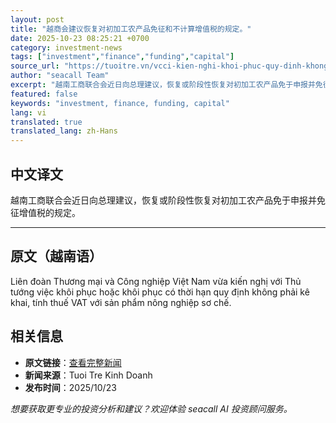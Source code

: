 ```yaml
---
layout: post
title: "越商会建议恢复对初加工农产品免征和不计算增值税的规定。"
date: 2025-10-23 08:25:21 +0700
category: investment-news
tags: ["investment","finance","funding","capital"]
source_url: "https://tuoitre.vn/vcci-kien-nghi-khoi-phuc-quy-dinh-khong-khai-thue-tinh-thue-vat-voi-nong-san-so-che-20251023121238139.htm"
author: "seacall Team"
excerpt: "越南工商联合会近日向总理建议，恢复或阶段性恢复对初加工农产品免于申报并免征增值税的规定。..."
featured: false
keywords: "investment, finance, funding, capital"
lang: vi
translated: true
translated_lang: zh-Hans
---
```


## 中文译文

越南工商联合会近日向总理建议，恢复或阶段性恢复对初加工农产品免于申报并免征增值税的规定。

---

## 原文（越南语）

Liên đoàn Thương mại và Công nghiệp Việt Nam vừa kiến nghị với Thủ tướng việc khôi phục hoặc khôi phục có thời hạn quy định không phải kê khai, tính thuế VAT với sản phẩm nông nghiệp sơ chế.

## 相关信息

- **原文链接**：[查看完整新闻](https://tuoitre.vn/vcci-kien-nghi-khoi-phuc-quy-dinh-khong-khai-thue-tinh-thue-vat-voi-nong-san-so-che-20251023121238139.htm)
- **新闻来源**：Tuoi Tre Kinh Doanh
- **发布时间**：2025/10/23

*想要获取更专业的投资分析和建议？欢迎体验 seacall AI 投资顾问服务。*